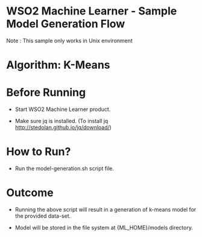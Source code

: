 WSO2 Machine Learner - Sample Model Generation Flow
===================================================

Note : This sample only works in Unix environment

Algorithm: K-Means
==============================

Before Running
==============

* Start WSO2 Machine Learner product.

* Make sure jq is installed. (To install jq http://stedolan.github.io/jq/download/)

How to Run?
===========

* Run the model-generation.sh script file.

Outcome
=======

* Running the above script will result in a generation of k-means model for the provided data-set.

* Model will be stored in the file system at {ML_HOME}/models directory.
